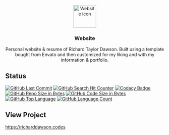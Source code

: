 <p align="center">
  <a href="https://richardtaylordawson.github.io/website/">
    <img src="https://cdn1.iconfinder.com/data/icons/web-design-development-2/100/web-design-1-512.png" alt="Website icon" width=72 height=72>
  </a>

  <h3 align="center">Website</h3>

  <p align="center">
    Personal website & resume of Richard Taylor Dawson. Built using a template bought from Envato and then customized for my liking and with my information & portfolio.
  </p>
</p>

## Status
[![GitHub Last Commit](https://img.shields.io/github/last-commit/richardtaylordawson/website.svg)](https://github.com/richardtaylordawson/website/commits/master)
[![GitHub Search Hit Counter](https://img.shields.io/github/search/richardtaylordawson/website/goto.svg)](https://github.com/richardtaylordawson/website/)
[![Codacy Badge](https://api.codacy.com/project/badge/Grade/16894f289c6f469ea017cdb06eb5301b)](https://www.codacy.com/app/richardtaylordawson/website?utm_source=github.com&amp;utm_medium=referral&amp;utm_content=richardtaylordawson/website&amp;utm_campaign=Badge_Grade)
[![GitHub Repo Size in Bytes](https://img.shields.io/github/repo-size/richardtaylordawson/website.svg)](https://github.com/richardtaylordawson/website/)
[![GitHub Code Size in Bytes](https://img.shields.io/github/languages/code-size/richardtaylordawson/website.svg)](https://github.com/richardtaylordawson/website/)
[![GitHub Top Language](https://img.shields.io/github/languages/top/richardtaylordawson/website.svg)](https://github.com/richardtaylordawson/website/)
[![GitHub Language Count](https://img.shields.io/github/languages/count/richardtaylordawson/website.svg)](https://github.com/richardtaylordawson/website/)

## View Project
<https://richarddawson.codes>